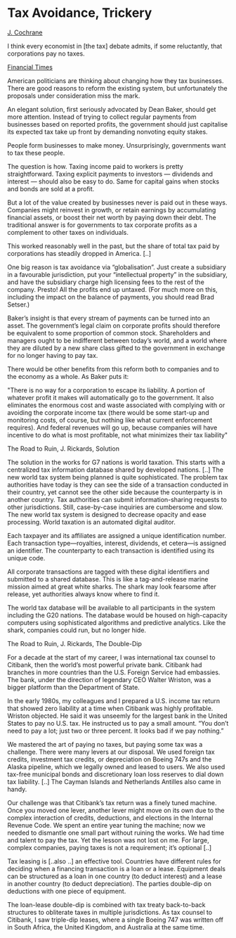 # Tax Avoidance, Trickery

[J. Cochrane](https://johnhcochrane.blogspot.com/2017/10/corporate-tax-burden-again.html)

I think every economist in [the tax] debate admits, if some
reluctantly, that corporations pay no taxes.

[Financial Times](https://ftalphaville.ft.com/2017/10/31/2195336/the-most-elegant-corporate-tax-reform/)

American politicians are thinking about changing how they tax
businesses. There are good reasons to reform the existing system, but
unfortunately the proposals under consideration miss the mark.

An elegant solution, first seriously advocated by Dean Baker, should
get more attention. Instead of trying to collect regular payments from
businesses based on reported profits, the government should just
capitalise its expected tax take up front by demanding nonvoting
equity stakes.

People form businesses to make money. Unsurprisingly, governments want
to tax these people.

The question is how. Taxing income paid to workers is pretty
straightforward. Taxing explicit payments to investors — dividends and
interest — should also be easy to do. Same for capital gains when
stocks and bonds are sold at a profit.

But a lot of the value created by businesses never is paid out in
these ways. Companies might reinvest in growth, or retain earnings by
accumulating financial assets, or boost their net worth by paying down
their debt. The traditional answer is for governments to tax corporate
profits as a complement to other taxes on individuals.

This worked reasonably well in the past, but the share of total tax
paid by corporations has steadily dropped in America. [..]

One big reason is tax avoidance via “globalisation”. Just create a
subsidiary in a favourable jurisdiction, put your “intellectual
property” in the subsidiary, and have the subsidiary charge high
licensing fees to the rest of the company. Presto! All the profits end
up untaxed. (For much more on this, including the impact on the
balance of payments, you should read Brad Setser.)

Baker’s insight is that every stream of payments can be turned into an
asset. The government’s legal claim on corporate profits should
therefore be equivalent to some proportion of common
stock. Shareholders and managers ought to be indifferent between
today’s world, and a world where they are diluted by a new share class
gifted to the government in exchange for no longer having to pay tax.

There would be other benefits from this reform both to companies and
to the economy as a whole. As Baker puts it:

"There is no way for a corporation to escape its liability. A portion
of whatever profit it makes will automatically go to the
government. It also eliminates the enormous cost and waste associated
with complying with or avoiding the corporate income tax (there would
be some start-up and monitoring costs, of course, but nothing like
what current enforcement requires). And federal revenues will go up,
because companies will have incentive to do what is most profitable,
not what minimizes their tax liability"

The Road to Ruin, J. Rickards, Solution 

The solution in the works for G7 nations is world taxation. This
starts with a centralized tax information database shared by developed
nations. [..] The new world tax system being planned is quite
sophisticated. The problem tax authorities have today is they can see
the side of a transaction conducted in their country, yet cannot see
the other side because the counterparty is in another country. Tax
authorities can submit information-sharing requests to other
jurisdictions. Still, case-by-case inquiries are cumbersome and
slow. The new world tax system is designed to decrease opacity and
ease processing. World taxation is an automated digital auditor.

Each taxpayer and its affiliates are assigned a unique identification
number. Each transaction type—royalties, interest, dividends, et
cetera—is assigned an identifier. The counterparty to each transaction
is identified using its unique code.

All corporate transactions are tagged with these digital identifiers
and submitted to a shared database. This is like a tag-and-release
marine mission aimed at great white sharks. The shark may look
fearsome after release, yet authorities always know where to find it.

The world tax database will be available to all participants in the
system including the G20 nations. The database would be housed on
high-capacity computers using sophisticated algorithms and predictive
analytics. Like the shark, companies could run, but no longer hide.

<a name="doubleDip"/>

The Road to Ruin, J. Rickards, The Double-Dip

For a decade at the start of my career, I was international tax
counsel to Citibank, then the world’s most powerful private
bank. Citibank had branches in more countries than the U.S. Foreign
Service had embassies. The bank, under the direction of legendary CEO
Walter Wriston, was a bigger platform than the Department of State.

In the early 1980s, my colleagues and I prepared a U.S. income tax
return that showed zero liability at a time when Citibank was highly
profitable. Wriston objected. He said it was unseemly for the largest
bank in the United States to pay no U.S. tax. He instructed us to pay
a small amount. “You don’t need to pay a lot; just two or three
percent. It looks bad if we pay nothing.”

We mastered the art of paying no taxes, but paying some tax was a
challenge. There were many levers at our disposal. We used foreign tax
credits, investment tax credits, or depreciation on Boeing 747s and
the Alaska pipeline, which we legally owned and leased to users. We
also used tax-free municipal bonds and discretionary loan loss
reserves to dial down tax liability. [..] The Cayman Islands and
Netherlands Antilles also came in handy.

Our challenge was that Citibank’s tax return was a finely tuned
machine. Once you moved one lever, another lever might move on its own
due to the complex interaction of credits, deductions, and elections
in the Internal Revenue Code. We spent an entire year tuning the
machine; now we needed to dismantle one small part without ruining the
works. We had time and talent to pay the tax. Yet the lesson was not
lost on me. For large, complex companies, paying taxes is not a
requirement; it’s optional [..]

Tax leasing is [..also ..] an effective tool. Countries have different
rules for deciding when a financing transaction is a loan or a
lease. Equipment deals can be structured as a loan in one country (to
deduct interest) and a lease in another country (to deduct
depreciation). The parties double-dip on deductions with one piece of
equipment.

The loan-lease double-dip is combined with tax treaty back-to-back
structures to obliterate taxes in multiple jurisdictions. As tax
counsel to Citibank, I saw triple-dip leases, where a single Boeing
747 was written off in South Africa, the United Kingdom, and Australia
at the same time.
